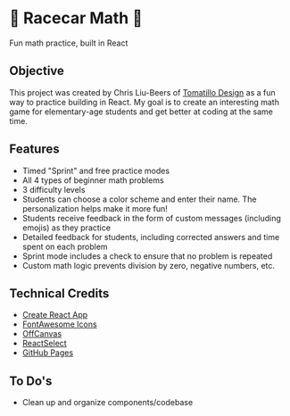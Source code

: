 # 🚙 Racecar Math 🏁

Fun math practice, built in React

## Objective

This project was created by Chris Liu-Beers of [Tomatillo Design](http://www.tomatillodesign.com) as a fun way to practice building in React. My goal is to create an interesting math game for elementary-age students and get better at coding at the same time.

## Features

- Timed "Sprint" and free practice modes
- All 4 types of beginner math problems
- 3 difficulty levels
- Students can choose a color scheme and enter their name. The personalization helps make it more fun!
- Students receive feedback in the form of custom messages (including emojis) as they practice
- Detailed feedback for students, including corrected answers and time spent on each problem
- Sprint mode includes a check to ensure that no problem is repeated
- Custom math logic prevents division by zero, negative numbers, etc.

## Technical Credits

- [Create React App](https://github.com/facebook/create-react-app)
- [FontAwesome Icons](https://fontawesome.com/how-to-use/on-the-web/using-with/react)
- [OffCanvas](https://www.npmjs.com/package/offcanvas)
- [ReactSelect](https://react-select.com/home)
- [GitHub Pages](https://github.com/gitname/react-gh-pages)

## To Do's

- Clean up and organize components/codebase
